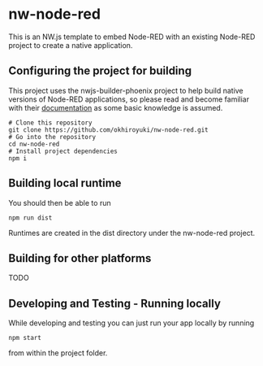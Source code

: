 # nw-node-red

This is an NW.js template to embed Node-RED with an existing Node-RED project to create a native application.

## Configuring the project for building

This project uses the nwjs-builder-phoenix project to help build native versions of Node-RED applications, so please read and become familiar with their [documentation](https://github.com/evshiron/nwjs-builder-phoenix) as some basic knowledge is assumed.

```
# Clone this repository
git clone https://github.com/okhiroyuki/nw-node-red.git
# Go into the repository
cd nw-node-red
# Install project dependencies
npm i
```

## Building local runtime

You should then be able to run

```
npm run dist
```

Runtimes are created in the dist directory under the nw-node-red project.

## Building for other platforms

TODO

## Developing and Testing - Running locally

While developing and testing you can just run your app locally by running

```
npm start
```

from within the project folder.
